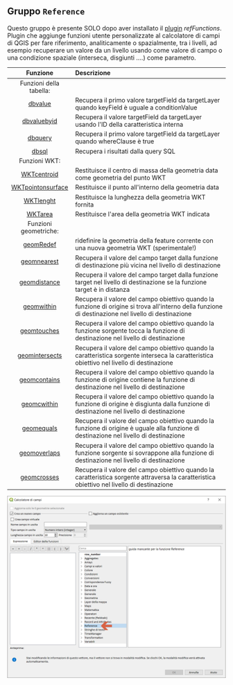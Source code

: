 ## Gruppo `Reference`

Questo gruppo è presente SOLO dopo aver installato il [plugin](https://geogear.wordpress.com/2014/11/13/reffunctions-v1-0/) _refFunctions_. Plugin che aggiunge funzioni utente personalizzate al calcolatore di campi di QGIS per fare riferimento, analiticamente o spazialmente, tra i livelli, ad esempio recuperare un valore da un livello usando come valore di campo o una condizione spaziale (interseca, disgiunti ....) come parametro.

 Funzione  | Descrizione
:----------:|:-----------
Funzioni della tabella:|
[dbvalue](funzioni/dbvalue.md) | Recupera il primo valore targetField da targetLayer quando keyField è uguale a conditionValue
[dbvaluebyid](funzioni/dbvaluebyid.md) | Recupera il valore targetField da targetLayer usando l'ID della caratteristica interna
[dbquery](funzioni/dbquery.md) | Recupera il primo valore targetField da targetLayer quando whereClause è true
[dbsql](funzioni/dbsql.md) | Recupera i risultati dalla query SQL
Funzioni WKT:|
[WKTcentroid](funzioni/WKTcentroid.md)| Restituisce il centro di massa della geometria data come geometria del punto WKT
[WKTpointonsurface](funzioni/WKTpointonsurface.md) | Restituisce il punto all'interno della geometria data
[WKTlenght](funzioni/WKTlenght.md) | Restituisce la lunghezza della geometria WKT fornita
[WKTarea](funzioni/WKTarea.md) | Restituisce l'area della geometria WKT indicata
Funzioni geometriche:|
[geomRedef](funzioni/geomRedef.md) | ridefinire la geometria della feature corrente con una nuova geometria WKT (sperimentale!)
[geomnearest](funzioni/geomnearest.md) | Recupera il valore del campo target dalla funzione di destinazione più vicina nel livello di destinazione
[geomdistance](funzioni/geomdistance.md) | Recupera il valore del campo target dalla funzione target nel livello di destinazione se la funzione target è in distanza
[geomwithin](funzioni/geomwithin.md) | Recupera il valore del campo obiettivo quando la funzione di origine si trova all'interno della funzione di destinazione nel livello di destinazione
[geomtouches](funzioni/geomtouches.md) | Recupera il valore del campo obiettivo quando la funzione sorgente tocca la funzione di destinazione nel livello di destinazione
[geomintersects](funzioni/geomintersects.md) | Recupera il valore del campo obiettivo quando la caratteristica sorgente interseca la caratteristica obiettivo nel livello di destinazione
[geomcontains](funzioni/geomcontains.md) | Recupera il valore del campo obiettivo quando la funzione di origine contiene la funzione di destinazione nel livello di destinazione
[geomcwithin](funzioni/geomcwithin.md) | Recupera il valore del campo obiettivo quando la funzione di origine è disgiunta dalla funzione di destinazione nel livello di destinazione
[geomequals](funzioni/geomequals.md) | Recupera il valore del campo obiettivo quando la funzione di origine è uguale alla funzione di destinazione nel livello di destinazione
[geomoverlaps](funzioni/geomoverlaps.md) | Recupera il valore del campo obiettivo quando la funzione sorgente si sovrappone alla funzione di destinazione nel livello di destinazione
[geomcrosses](funzioni/geomcrosses.md) | Recupera il valore del campo obiettivo quando la caratteristica sorgente attraversa la caratteristica obiettivo nel livello di destinazione

<img src="/img/reference/gruppo_reference1.png">